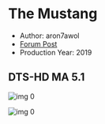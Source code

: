 # The Mustang

* Author: aron7awol
* [Forum Post](https://www.avsforum.com/threads/bass-eq-for-filtered-movies.2995212/post-58207616)
* Production Year: 2019

## DTS-HD MA 5.1

![img 0](https://i.imgur.com/hgm4gOc.jpg)

![img 0](https://i.imgur.com/XeVO8Y5.png)


